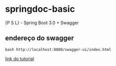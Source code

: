 # springdoc-basic
{P S L} - Spring Boot 3.0 + Swagger

## endereço do swagger
``bash
http://localhost:8080/swagger-ui/index.html
``

[link do tutorial](https://www.youtube.com/watch?v=Qj-XYeehpz8)
